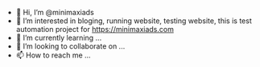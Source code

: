 - 👋 Hi, I’m @minimaxiads
- 👀 I’m interested in bloging, running website, testing website, this is test automation project for https://minimaxiads.com
- 🌱 I’m currently learning ...
- 💞️ I’m looking to collaborate on ...
- 📫 How to reach me ...

<!---
minimaxiads/minimaxiads is a ✨ special ✨ repository because its `README.md` (this file) appears on your GitHub profile.
You can click the Preview link to take a look at your changes.
Test automation project for https://minimaxiads.com
--->
